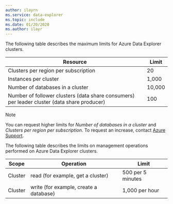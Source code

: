 ```yaml
---
author: ilayrn
ms.service: data-explorer
ms.topic: include
ms.date: 01/20/2020
ms.author: ilayr
---
```


The following table describes the maximum limits for Azure Data Explorer clusters.

| Resource | Limit |
| --- | --- |
| Clusters per region per subscription | 20 |
| Instances per cluster | 1,000 | 
| Number of databases in a cluster | 10,000 |
| Number of follower clusters (data share consumers) per leader cluster (data share producer) | 100 |

> [!NOTE]
> You can request higher limits for *Number of databases in a cluster* and *Clusters per region per subscription*. To request an increase, contact [Azure Support](https://azure.microsoft.com/support/legal/faq/).

The following table describes the limits on management operations performed on Azure Data Explorer clusters.

| Scope | Operation | Limit |
| --- | --- | --- |
| Cluster | read (for example, get a cluster) | 500 per 5 minutes |
| Cluster | write (for example, create a database) | 1,000 per hour |

